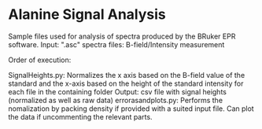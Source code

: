 # Alanine Signal Analysis

Sample files used for analysis of spectra produced by the BRuker EPR software. Input: ".asc" spectra files: B-field/Intensity measurement

Order of execution:

SignalHeights.py: Normalizes the x axis based on the B-field value of the standard and the x-axis based on the height of the standard intensity for each file in the containing folder
Output: csv file with signal heights (normalized as well as raw data)
errorasandplots.py: Performs the nomalization by packing density if provided with a suited input file. Can plot the data if uncommenting the relevant parts.
